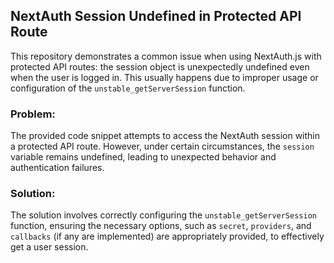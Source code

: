 ## NextAuth Session Undefined in Protected API Route

This repository demonstrates a common issue when using NextAuth.js with protected API routes: the session object is unexpectedly undefined even when the user is logged in. This usually happens due to improper usage or configuration of the `unstable_getServerSession` function.

### Problem:
The provided code snippet attempts to access the NextAuth session within a protected API route. However, under certain circumstances, the `session` variable remains undefined, leading to unexpected behavior and authentication failures.

### Solution:
The solution involves correctly configuring the `unstable_getServerSession` function, ensuring the necessary options, such as `secret`, `providers`, and `callbacks` (if any are implemented) are appropriately provided, to effectively get a user session.